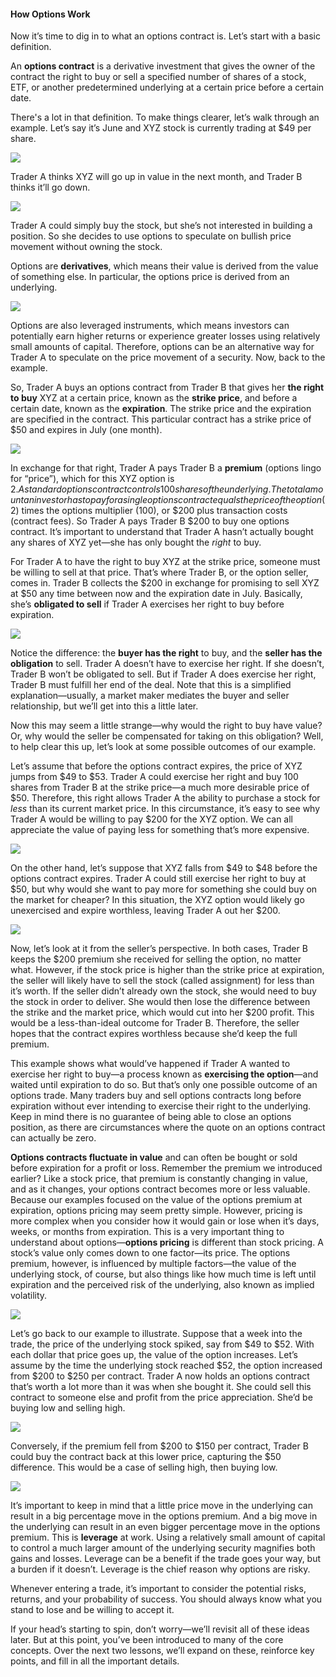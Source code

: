 #### How Options Work

Now it’s time to dig in to what an options contract is. Let’s start with a basic definition.

An  **options contract**  is a derivative investment that gives the owner of the contract the right to buy or sell a specified number of shares of a stock, ETF, or another predetermined underlying at a certain price before a certain date.

There's a lot in that definition. To make things clearer, let’s walk through an example. Let’s say it’s June and XYZ stock is currently trading at $49 per share.

![](https://education.ameritrade.com/content/cms/images/BDTO_Lesson_1.20.01.jpg)

Trader A thinks XYZ will go up in value in the next month, and Trader B thinks it’ll go down.

![](https://education.ameritrade.com/content/cms/images/BDTO_Lesson_1.20.02.jpg)

Trader A could simply buy the stock, but she’s not interested in building a position. So she decides to use options to speculate on bullish price movement without owning the stock.

Options are  **derivatives**, which means their value is derived from the value of something else. In particular, the options price is derived from an underlying.

![](https://education.ameritrade.com/content/cms/images/BDTO_Lesson_1.20.03.jpg)

Options are also leveraged instruments, which means investors can potentially earn higher returns or experience greater losses using relatively small amounts of capital. Therefore, options can be an alternative way for Trader A to speculate on the price movement of a security. Now, back to the example.

So, Trader A buys an options contract from Trader B that gives her  **the right to buy**  XYZ at a certain price, known as the  **strike price**, and before a certain date, known as the **expiration**. The strike price and the expiration are specified in the contract. This particular contract has a strike price of $50 and expires in July (one month).

![](https://education.ameritrade.com/content/cms/images/BDTO_Lesson_1.20.04.jpg)

In exchange for that right, Trader A pays Trader B a  **premium** (options lingo for “price”), which for this XYZ option is $2. A standard options contract controls 100 shares of the underlying. The total amount an investor has to pay for a single options contract equals the price of the option ($2) times the options multiplier (100), or $200 plus transaction costs (contract fees). So Trader A pays Trader B $200 to buy one options contract. It’s important to understand that Trader A hasn’t actually bought any shares of XYZ yet—she has only bought the  _right_  to buy.

For Trader A to have the right to buy XYZ at the strike price, someone must be willing to sell at that price. That’s where Trader B, or the option seller, comes in. Trader B collects the $200 in exchange for promising to sell XYZ at $50 any time between now and the expiration date in July. Basically, she’s  **obligated to sell**  if Trader A exercises her right to buy before expiration.

![](https://education.ameritrade.com/content/cms/images/BDTO_Lesson_1.20.05.jpg)

Notice the difference: the  **buyer has the right**  to buy, and the  **seller has the obligation**  to sell. Trader A doesn’t have to exercise her right. If she doesn’t, Trader B won’t be obligated to sell. But if Trader A does exercise her right, Trader B must fulfill her end of the deal. Note that this is a simplified explanation—usually, a market maker mediates the buyer and seller relationship, but we’ll get into this a little later.

Now this may seem a little strange—why would the right to buy have value? Or, why would the seller be compensated for taking on this obligation? Well, to help clear this up, let’s look at some possible outcomes of our example.

Let’s assume that before the options contract expires, the price of XYZ jumps from $49 to $53. Trader A could exercise her right and buy 100 shares from Trader B at the strike price—a much more desirable price of $50. Therefore, this right allows Trader A the ability to purchase a stock for  _less_  than its current market price. In this circumstance, it’s easy to see why Trader A would be willing to pay $200 for the XYZ option. We can all appreciate the value of paying less for something that’s more expensive.

![](https://education.ameritrade.com/content/cms/images/BDTO_Lesson_1.20.06.jpg)

On the other hand, let’s suppose that XYZ falls from $49 to $48 before the options contract expires. Trader A could still exercise her right to buy at $50, but why would she want to pay more for something she could buy on the market for cheaper? In this situation, the XYZ option would likely go unexercised and expire worthless, leaving Trader A out her $200.

![](https://education.ameritrade.com/content/cms/images/BDTO_Lesson_1.20.07.jpg)

Now, let’s look at it from the seller’s perspective. In both cases, Trader B keeps the $200 premium she received for selling the option, no matter what. However, if the stock price is higher than the strike price at expiration, the seller will likely have to sell the stock (called assignment) for less than it’s worth. If the seller didn’t already own the stock, she would need to buy the stock in order to deliver. She would then lose the difference between the strike and the market price, which would cut into her $200 profit. This would be a less-than-ideal outcome for Trader B. Therefore, the seller hopes that the contract expires worthless because she’d keep the full premium.

This example shows what would’ve happened if Trader A wanted to exercise her right to buy—a process known as  **exercising the option**—and waited until expiration to do so. But that’s only one possible outcome of an options trade. Many traders buy and sell options contracts long before expiration without ever intending to exercise their right to the underlying. Keep in mind there is no guarantee of being able to close an options position, as there are circumstances where the quote on an options contract can actually be zero.

**Options contracts fluctuate in value**  and can often be bought or sold before expiration for a profit or loss. Remember the premium we introduced earlier? Like a stock price, that premium is constantly changing in value, and as it changes, your options contract becomes more or less valuable. Because our examples focused on the value of the options premium at expiration, options pricing may seem pretty simple. However, pricing is more complex when you consider how it would gain or lose when it’s days, weeks, or months from expiration. This is a very important thing to understand about options—**options pricing**  is different than stock pricing. A stock’s value only comes down to one factor—its price. The options premium, however, is influenced by multiple factors—the value of the underlying stock, of course, but also things like how much time is left until expiration and the perceived risk of the underlying, also known as implied volatility.

![](https://education.ameritrade.com/content/cms/images/BDTO_Lesson_1.20.08.jpg)

Let’s go back to our example to illustrate. Suppose that a week into the trade, the price of the underlying stock spiked, say from $49 to $52. With each dollar that price goes up, the value of the option increases. Let’s assume by the time the underlying stock reached $52, the option increased from $200 to $250 per contract. Trader A now holds an options contract that’s worth a lot more than it was when she bought it. She could sell this contract to someone else and profit from the price appreciation. She’d be buying low and selling high.

![](https://education.ameritrade.com/content/cms/images/BDTO_Lesson_1.20.09.jpg)

Conversely, if the premium fell from $200 to $150 per contract, Trader B could buy the contract back at this lower price, capturing the $50 difference. This would be a case of selling high, then buying low.

![](https://education.ameritrade.com/content/cms/images/BDTO_Lesson_1.20.100.jpg)

It’s important to keep in mind that a little price move in the underlying can result in a big percentage move in the options premium. And a big move in the underlying can result in an even bigger percentage move in the options premium. This is  **leverage** at work. Using a relatively small amount of capital to control a much larger amount of the underlying security magnifies both gains and losses. Leverage can be a benefit if the trade goes your way, but a burden if it doesn’t. Leverage is the chief reason why options are risky.

Whenever entering a trade, it’s important to consider the potential risks, returns, and your probability of success. You should always know what you stand to lose and be willing to accept it.

If your head’s starting to spin, don’t worry—we’ll revisit all of these ideas later. But at this point, you’ve been introduced to many of the core concepts. Over the next two lessons, we’ll expand on these, reinforce key points, and fill in all the important details.

<!--stackedit_data:
eyJoaXN0b3J5IjpbOTkxNTIxOTU5XX0=
-->